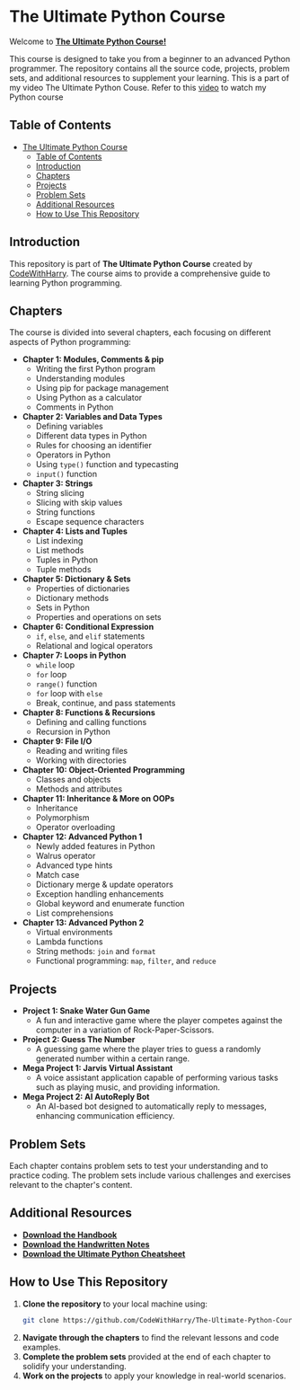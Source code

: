 # The Ultimate Python Course

Welcome to [**The Ultimate Python Course!**](https://youtu.be/UrsmFxEIp5k)

This course is designed to take you from a  beginner to an advanced Python programmer. The repository contains all the source code, projects, problem sets, and additional resources to supplement your learning.
This is a part of my video The Ultimate Python Couse. Refer to this [video](https://youtu.be/UrsmFxEIp5k) to watch my Python course

## Table of Contents

- [The Ultimate Python Course](#the-ultimate-python-course)
  - [Table of Contents](#table-of-contents)
  - [Introduction](#introduction)
  - [Chapters](#chapters)
  - [Projects](#projects)
  - [Problem Sets](#problem-sets)
  - [Additional Resources](#additional-resources)
  - [How to Use This Repository](#how-to-use-this-repository)

## Introduction

This repository is part of **The Ultimate Python Course** created by [CodeWithHarry](https://www.codewithharry.com/). The course aims to provide a comprehensive guide to learning Python programming.

## Chapters

The course is divided into several chapters, each focusing on different aspects of Python programming:

- **Chapter 1: Modules, Comments & pip**
  - Writing the first Python program
  - Understanding modules
  - Using pip for package management
  - Using Python as a calculator
  - Comments in Python
- **Chapter 2: Variables and Data Types**
  - Defining variables
  - Different data types in Python
  - Rules for choosing an identifier
  - Operators in Python
  - Using `type()` function and typecasting
  - `input()` function
- **Chapter 3: Strings**
  - String slicing
  - Slicing with skip values
  - String functions
  - Escape sequence characters
- **Chapter 4: Lists and Tuples**
  - List indexing
  - List methods
  - Tuples in Python
  - Tuple methods
- **Chapter 5: Dictionary & Sets**
  - Properties of dictionaries
  - Dictionary methods
  - Sets in Python
  - Properties and operations on sets
- **Chapter 6: Conditional Expression**
  - `if`, `else`, and `elif` statements
  - Relational and logical operators
- **Chapter 7: Loops in Python**
  - `while` loop
  - `for` loop
  - `range()` function
  - `for` loop with `else`
  - Break, continue, and pass statements
- **Chapter 8: Functions & Recursions**
  - Defining and calling functions
  - Recursion in Python
- **Chapter 9: File I/O**
  - Reading and writing files
  - Working with directories
- **Chapter 10: Object-Oriented Programming**
  - Classes and objects
  - Methods and attributes
- **Chapter 11: Inheritance & More on OOPs**
  - Inheritance
  - Polymorphism
  - Operator overloading
- **Chapter 12: Advanced Python 1**
  - Newly added features in Python
  - Walrus operator
  - Advanced type hints
  - Match case
  - Dictionary merge & update operators
  - Exception handling enhancements
  - Global keyword and enumerate function
  - List comprehensions
- **Chapter 13: Advanced Python 2**
  - Virtual environments
  - Lambda functions
  - String methods: `join` and `format`
  - Functional programming: `map`, `filter`, and `reduce`

## Projects

- **Project 1: Snake Water Gun Game**
  - A fun and interactive game where the player competes against the computer in a variation of Rock-Paper-Scissors.
- **Project 2: Guess The Number**
  - A guessing game where the player tries to guess a randomly generated number within a certain range.
- **Mega Project 1: Jarvis Virtual Assistant**
  - A voice assistant application capable of performing various tasks such as playing music, and providing information.
- **Mega Project 2: AI AutoReply Bot**
  - An AI-based bot designed to automatically reply to messages, enhancing communication efficiency.

## Problem Sets

Each chapter contains problem sets to test your understanding and to practice coding. The problem sets include various challenges and exercises relevant to the chapter's content.

## Additional Resources

- **[Download the Handbook](https://github.com/CodeWithHarry/The-Ultimate-Python-Course/blob/main/The%20Ultimate%20Python%20Handbook.pdf)**
- **[Download the Handwritten Notes](https://www.codewithharry.com/notes)**
- **[Download the Ultimate Python Cheatsheet](https://www.codewithharry.com/blogpost/python-cheatsheet/)**

## How to Use This Repository

1. **Clone the repository** to your local machine using:
   ```sh
   git clone https://github.com/CodeWithHarry/The-Ultimate-Python-Course.git
   ```
2. **Navigate through the chapters** to find the relevant lessons and code examples.
3. **Complete the problem sets** provided at the end of each chapter to solidify your understanding.
4. **Work on the projects** to apply your knowledge in real-world scenarios.
